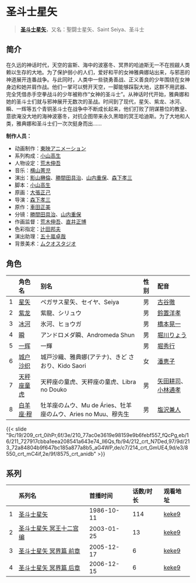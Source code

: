 # 圣斗士星矢


> <u>**[圣斗士星矢](https://bgm.tv/subject/4843)**</u>，又名：聖闘士星矢、Saint Seiya、圣斗士

## 简介

在久远的神话时代，天空的宙斯、海中的波塞冬、冥界的哈迪斯无一不在觊觎人类赖以生存的大地。为了保护弱小的人们，爱好和平的女神雅典娜站出来，与邪恶的神道展开连番战争。与此同时，人类中一些骁勇善战、正义善良的少年围绕在女神身边和她并肩作战。他们一掌可以劈开天空，一脚能够踩裂大地，这群不用武器、完全凭借赤手空拳战斗的少年被称作“女神的圣斗士”。从神话时代开始，雅典娜和她的圣斗士们就与邪神展开无数次的圣战。时间到了现代，星矢、紫龙、冰河、瞬、一辉等五个青铜圣斗士在战争中不断成长起来，他们打败了阴谋篡位的教皇、意欲淹没大地的海神波塞冬，对抗企图带来永久黑暗的冥王哈迪斯。为了大地和人类，雅典娜和圣斗士们一次次挺身而出……

**制作人员：**
- 动画制作：[東映アニメーション](https://bgm.tv/person/3045)
- 系列构成：[小山高生](https://bgm.tv/person/176)
- 人物设定：[荒木伸吾](https://bgm.tv/person/556)
- 音乐：[横山菁児](https://bgm.tv/person/802)
- 演出：[影山楙倫](https://bgm.tv/person/854)、[勝間田具治](https://bgm.tv/person/1728)、[山内重保](https://bgm.tv/person/801)、[森下孝三](https://bgm.tv/person/1330)
- 脚本：[小山高生](https://bgm.tv/person/176)
- 原画：[大張正己](https://bgm.tv/person/257)
- 导演：[森下孝三](https://bgm.tv/person/1330)
- 原作：[車田正美](https://bgm.tv/person/800)
- 分镜：[勝間田具治](https://bgm.tv/person/1728)、[山内重保](https://bgm.tv/person/801)
- 作画监督：[荒木伸吾](https://bgm.tv/person/556)、[直井正博](https://bgm.tv/person/1870)
- 色彩指定：[辻田邦夫](https://bgm.tv/person/837)
- 演出助理：[五十嵐卓哉](https://bgm.tv/person/726)
- 背景美术：[ムクオスタジオ](https://bgm.tv/person/63928)

## 角色

|     |   角色名   |   别名  | 性别 |  配音  |
|:--- |:------  |:----      |:---  |:--   |
| 1 | [星矢](https://bgm.tv/character/209) | ペガサス星矢、セイヤ、Seiya | 男 | [古谷徹](https://bgm.tv/person/4095) |
| 2 | [紫龙](https://bgm.tv/character/210) | 紫龍、シリュウ | 男 | [鈴置洋孝](https://bgm.tv/person/3989) |
| 3 | [冰河](https://bgm.tv/character/211) | 氷河、ヒョウガ | 男 | [橋本晃一](https://bgm.tv/person/5237) |
| 4 | [瞬](https://bgm.tv/character/212) | アンドロメダ瞬、Andromeda Shun | 男 | [堀川りょう](https://bgm.tv/person/4135) |
| 5 | [一辉](https://bgm.tv/character/213) | 一輝 | 男 | [堀秀行](https://bgm.tv/person/4100) |
| 6 | [城户沙织](https://bgm.tv/character/214) | 城戸沙織、雅典娜(アテナ)、きど さおり、Kido Saori | 女 | [潘恵子](https://bgm.tv/person/4388) |
| 7 | [天秤座童虎](https://bgm.tv/character/8550) | 天秤座の童虎、天秤座の童虎、Libra no Douko | 男 | [矢田耕司](https://bgm.tv/person/4315)、[小林通孝](https://bgm.tv/person/4566) |
| 8 | [白羊座·穆](https://bgm.tv/character/8575) | 牡羊座のムウ、Mu de Áries、牡羊座のムウ、Aries no Muu、穆先生 | 男 | [塩沢兼人](https://bgm.tv/person/3834) |

{{< slide "9c/19/209_crt_0ihPr,6f/3e/210_77ac0e3619e98159e9b6febf557_fQcPg,eb/16/211_727917cbba1eea208541a643e74_Il6Qs,fb/94/212_crt_N7Ded,97/9d/213_72a84804b9f647bc185a877a8b5_aG4WP,de/c7/214_crt_GmUE4,9d/e3/8550_crt_mC4if,2e/9f/8575_crt_anidb" >}}

## 系列

|     | 系列名          | 首播时间       | 话数/时长 | 观看地址                                                     |
| :-- | :----------- | :--------- | :---- | :------------------------------------------------------- |
| 1   |[圣斗士星矢](https://bgm.tv/subject/4843)| 1986-10-11 | 114   | [keke9](https://www.keke9.app/play/61231-32-122095.html) |
| 2   |[圣斗士星矢 冥王十二宫编](https://bgm.tv/subject/593)| 2003-01-25 | 13    | [keke9](https://www.keke9.app/play/60356-32-15366.html)  |
| 3   |[圣斗士星矢 冥界篇 前章](https://bgm.tv/subject/20232)| 2005-12-17 | 6     | [keke9](https://www.keke9.app/play/40821-4-382129.html)  |
| 4   |[圣斗士星矢 冥界篇 后章](https://bgm.tv/subject/20234)| 2006-12-15 | 6     | [keke9](https://www.keke9.app/detail/40822.html)         |

<!--

## MAD

{{< media auto="mad/saint_seiya" >}}

-->



